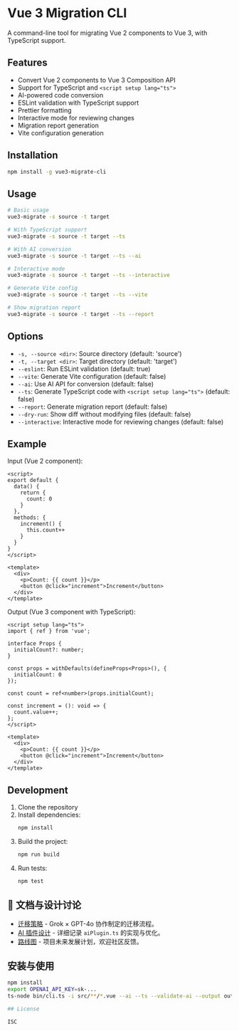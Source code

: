 # Vue 3 Migration CLI

A command-line tool for migrating Vue 2 components to Vue 3, with TypeScript support.

## Features

- Convert Vue 2 components to Vue 3 Composition API
- Support for TypeScript and `<script setup lang="ts">`
- AI-powered code conversion
- ESLint validation with TypeScript support
- Prettier formatting
- Interactive mode for reviewing changes
- Migration report generation
- Vite configuration generation

## Installation

```bash
npm install -g vue3-migrate-cli
```

## Usage

```bash
# Basic usage
vue3-migrate -s source -t target

# With TypeScript support
vue3-migrate -s source -t target --ts

# With AI conversion
vue3-migrate -s source -t target --ts --ai

# Interactive mode
vue3-migrate -s source -t target --ts --interactive

# Generate Vite config
vue3-migrate -s source -t target --ts --vite

# Show migration report
vue3-migrate -s source -t target --ts --report
```

## Options

- `-s, --source <dir>`: Source directory (default: 'source')
- `-t, --target <dir>`: Target directory (default: 'target')
- `--eslint`: Run ESLint validation (default: true)
- `--vite`: Generate Vite configuration (default: false)
- `--ai`: Use AI API for conversion (default: false)
- `--ts`: Generate TypeScript code with `<script setup lang="ts">` (default: false)
- `--report`: Generate migration report (default: false)
- `--dry-run`: Show diff without modifying files (default: false)
- `--interactive`: Interactive mode for reviewing changes (default: false)

## Example

Input (Vue 2 component):
```vue
<script>
export default {
  data() {
    return {
      count: 0
    }
  },
  methods: {
    increment() {
      this.count++
    }
  }
}
</script>

<template>
  <div>
    <p>Count: {{ count }}</p>
    <button @click="increment">Increment</button>
  </div>
</template>
```

Output (Vue 3 component with TypeScript):
```vue
<script setup lang="ts">
import { ref } from 'vue';

interface Props {
  initialCount?: number;
}

const props = withDefaults(defineProps<Props>(), {
  initialCount: 0
});

const count = ref<number>(props.initialCount);

const increment = (): void => {
  count.value++;
};
</script>

<template>
  <div>
    <p>Count: {{ count }}</p>
    <button @click="increment">Increment</button>
  </div>
</template>
```

## Development

1. Clone the repository
2. Install dependencies:
   ```bash
   npm install
   ```
3. Build the project:
   ```bash
   npm run build
   ```
4. Run tests:
   ```bash
   npm test
   ```


## 📄 文档与设计讨论
- [迁移策略](docs/MIGRATION_STRATEGY.md) - Grok × GPT-4o 协作制定的迁移流程。
- [AI 插件设计](docs/AI_PLUGIN_DESIGN.md) - 详细记录 `aiPlugin.ts` 的实现与优化。
- [路线图](docs/ROADMAP.md) - 项目未来发展计划，欢迎社区反馈。

## 安装与使用
```bash
npm install
export OPENAI_API_KEY=sk-...
ts-node bin/cli.ts -i src/**/*.vue --ai --ts --validate-ai --output out

## License

ISC 